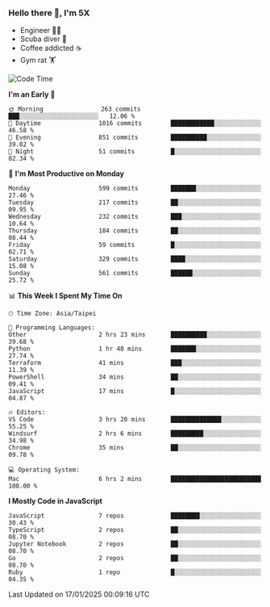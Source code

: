 ### Hello there 👋, I'm 5X

* Engineer 👨‍💻
* Scuba diver 🤿
* Coffee addicted ☕️
* Gym rat 🏋️

<!--START_SECTION:waka-->
![Code Time](http://img.shields.io/badge/Code%20Time-1%2C383%20hrs%2041%20mins-blue)

**I'm an Early 🐤** 

```text
🌞 Morning                263 commits         ███░░░░░░░░░░░░░░░░░░░░░░   12.06 % 
🌆 Daytime                1016 commits        ████████████░░░░░░░░░░░░░   46.58 % 
🌃 Evening                851 commits         ██████████░░░░░░░░░░░░░░░   39.02 % 
🌙 Night                  51 commits          █░░░░░░░░░░░░░░░░░░░░░░░░   02.34 % 
```
📅 **I'm Most Productive on Monday** 

```text
Monday                   599 commits         ███████░░░░░░░░░░░░░░░░░░   27.46 % 
Tuesday                  217 commits         ██░░░░░░░░░░░░░░░░░░░░░░░   09.95 % 
Wednesday                232 commits         ███░░░░░░░░░░░░░░░░░░░░░░   10.64 % 
Thursday                 184 commits         ██░░░░░░░░░░░░░░░░░░░░░░░   08.44 % 
Friday                   59 commits          █░░░░░░░░░░░░░░░░░░░░░░░░   02.71 % 
Saturday                 329 commits         ████░░░░░░░░░░░░░░░░░░░░░   15.08 % 
Sunday                   561 commits         ██████░░░░░░░░░░░░░░░░░░░   25.72 % 
```


📊 **This Week I Spent My Time On** 

```text
🕑︎ Time Zone: Asia/Taipei

💬 Programming Languages: 
Other                    2 hrs 23 mins       ██████████░░░░░░░░░░░░░░░   39.68 % 
Python                   1 hr 40 mins        ███████░░░░░░░░░░░░░░░░░░   27.74 % 
Terraform                41 mins             ███░░░░░░░░░░░░░░░░░░░░░░   11.39 % 
PowerShell               34 mins             ██░░░░░░░░░░░░░░░░░░░░░░░   09.41 % 
JavaScript               17 mins             █░░░░░░░░░░░░░░░░░░░░░░░░   04.87 % 

🔥 Editors: 
VS Code                  3 hrs 20 mins       ██████████████░░░░░░░░░░░   55.25 % 
Windsurf                 2 hrs 6 mins        █████████░░░░░░░░░░░░░░░░   34.98 % 
Chrome                   35 mins             ██░░░░░░░░░░░░░░░░░░░░░░░   09.78 % 

💻 Operating System: 
Mac                      6 hrs 2 mins        █████████████████████████   100.00 % 
```

**I Mostly Code in JavaScript** 

```text
JavaScript               7 repos             ████████░░░░░░░░░░░░░░░░░   30.43 % 
TypeScript               2 repos             ██░░░░░░░░░░░░░░░░░░░░░░░   08.70 % 
Jupyter Notebook         2 repos             ██░░░░░░░░░░░░░░░░░░░░░░░   08.70 % 
Go                       2 repos             ██░░░░░░░░░░░░░░░░░░░░░░░   08.70 % 
Ruby                     1 repo              █░░░░░░░░░░░░░░░░░░░░░░░░   04.35 % 
```




 Last Updated on 17/01/2025 00:09:16 UTC
<!--END_SECTION:waka-->
